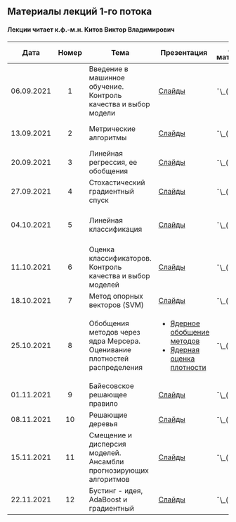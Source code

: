 ## Материалы лекций 1-го потока 
#### Лекции читает  к.ф.-м.н. Китов Виктор Владимирович

| Дата | Номер | Тема | Презентация | Доп. материалы | Практическое задание |
| :---: | :---: | --- | --- | --- | --- |
| 06.09.2021 | 1 | Введение в машинное обучение. Контроль качества и выбор модели  | [Слайды](https://github.com/MSU-ML-COURSE/ML-COURSE-21-22/blob/main/slides/1_stream/010-%D0%9E%D1%81%D0%BD%D0%BE%D0%B2%D0%BD%D1%8B%D0%B5%20%D0%BF%D0%BE%D0%BD%D1%8F%D1%82%D0%B8%D1%8F%20%D0%B8%20%D0%B7%D0%B0%D0%B4%D0%B0%D1%87%D0%B8%20%D0%BC%D0%B0%D1%88%D0%B8%D0%BD%D0%BD%D0%BE%D0%B3%D0%BE%20%D0%BE%D0%B1%D1%83%D1%87%D0%B5%D0%BD%D0%B8%D1%8F.pdf) | ¯\\\_(ツ)\_/¯ | ¯\\\_(ツ)\_/¯ |
| 13.09.2021 | 2 | Метрические алгоритмы  | [Слайды](https://github.com/MSU-ML-COURSE/ML-COURSE-21-22/blob/main/slides/1_stream/020-Nearest%20centroids%2C%20K-NN.pdf) | ¯\\\_(ツ)\_/¯ | Основы Python (16.09.2021) |
| 20.09.2021 | 3 | Линейная регрессия, ее обобщения  | [Слайды](https://github.com/MSU-ML-COURSE/ML-COURSE-21-22/blob/main/slides/1_stream/030-Linear%20regression%20and%20extensions.pdf) | ¯\\\_(ツ)\_/¯ | ¯\\\_(ツ)\_/¯ |
| 27.09.2021 | 4 | Стохастический градиентный спуск  | [Слайды](https://github.com/MSU-ML-COURSE/ML-COURSE-21-22/blob/main/slides/1_stream/035-Stochastic%20gradient%20descent.pdf) | ¯\\\_(ツ)\_/¯ | Тест по лекциям 1-3 |
| 04.10.2021 | 5 | Линейная классификация | [Слайды](https://github.com/MSU-ML-COURSE/ML-COURSE-21-22/blob/main/slides/1_stream/040-Linear%20classification.pdf) | ¯\\\_(ツ)\_/¯ | Numpy, pandas, matplotlib (07.10.2021) |
| 11.10.2021 | 6 | Оценка классификаторов. Контроль качества и выбор моделей | [Слайды](https://github.com/MSU-ML-COURSE/ML-COURSE-21-22/blob/main/slides/1_stream/050-Classifier%20evaluation.pdf) | ¯\\\_(ツ)\_/¯ | ¯\\\_(ツ)\_/¯ |
| 18.10.2021 | 7 | Метод опорных векторов (SVM)| [Слайды](https://github.com/MSU-ML-COURSE/ML-COURSE-21-22/blob/main/slides/1_stream/060-Support%20vector%20machines.pdf) | ¯\\\_(ツ)\_/¯ | kNN (21.10.2021) |
| 25.10.2021 | 8 | Обобщения методов через ядра Мерсера. Оценивание плотностей распределения | <ul><li>[Ядерное обобщение методов](https://github.com/MSU-ML-COURSE/ML-COURSE-21-22/blob/main/slides/1_stream/070-Kernel%20trick.pdf)</li><li>[Ядерная оценка плотности](https://github.com/MSU-ML-COURSE/ML-COURSE-21-22/blob/main/slides/1_stream/080-Kernel%20density%20estimation.pdf)</li></ul> | ¯\\\_(ツ)\_/¯  | Тест по лекциям 3-7 |
| 01.11.2021 | 9 | Байесовское решающее правило | [Слайды](https://github.com/MSU-ML-COURSE/ML-COURSE-21-22/blob/main/slides/1_stream/90-Bayes%20decision%20rule.pdf)| ¯\\\_(ツ)\_/¯  | Linear Models (04.11.2021) |
| 08.11.2021 | 10 | Решающие деревья | [Слайды](https://github.com/MSU-ML-COURSE/ML-COURSE-21-22/blob/main/slides/1_stream/100-Decision%20trees.pdf)  | ¯\\\_(ツ)\_/¯  | ¯\\\_(ツ)\_/¯ |
| 15.11.2021 | 11 | Смещение и дисперсия моделей. Ансамбли прогнозирующих алгоритмов | [Слайды](https://github.com/MSU-ML-COURSE/ML-COURSE-21-22/blob/main/slides/1_stream/110-Ensemble%20methods%2C%20bias-variance.pdf)  | ¯\\\_(ツ)\_/¯  | SVM (18.11.2021) |
| 22.11.2021 | 12 | Бустинг - идея, AdaBoost и градиентный | [Слайды](https://github.com/MSU-ML-COURSE/ML-COURSE-21-22/blob/main/slides/1_stream/120-Boosting.pdf)  | ¯\\\_(ツ)\_/¯  | ¯\\\_(ツ)\_/¯ |


